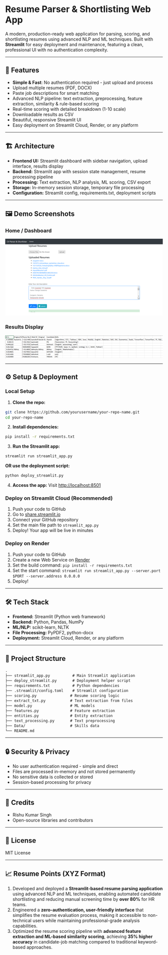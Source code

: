 # Resume Parser & Shortlisting Web App

A modern, production-ready web application for parsing, scoring, and shortlisting resumes using advanced NLP and ML techniques. Built with **Streamlit** for easy deployment and maintenance, featuring a clean, professional UI with no authentication complexity.

---

## 🚀 Features

- **Simple & Fast**: No authentication required - just upload and process
- Upload multiple resumes (PDF, DOCX)
- Paste job descriptions for smart matching
- Advanced NLP pipeline: text extraction, preprocessing, feature extraction, similarity & rule-based scoring
- Real-time scoring with detailed breakdown (1-10 scale)
- Downloadable results as CSV
- Beautiful, responsive Streamlit UI
- Easy deployment on Streamlit Cloud, Render, or any platform

---

## 🏗️ Architecture

- **Frontend UI:** Streamlit dashboard with sidebar navigation, upload interface, results display
- **Backend:** Streamlit app with session state management, resume processing pipeline
- **Processing:** Text extraction, NLP analysis, ML scoring, CSV export
- **Storage:** In-memory session storage, temporary file processing
- **Configuration:** Streamlit config, requirements.txt, deployment scripts

---

## 🖼️ Demo Screenshots

### Home / Dashboard
![Home Screenshot](screenshots/home.png)

### Results Display
![Results Screenshot](screenshots/outputsheet.png)

---

## ⚙️ Setup & Deployment

### Local Setup

1. **Clone the repo:**
```bash
git clone https://github.com/yourusername/your-repo-name.git
cd your-repo-name
```

2. **Install dependencies:**
```bash
pip install -r requirements.txt
```

3. **Run the Streamlit app:**
```bash
streamlit run streamlit_app.py
```

**OR use the deployment script:**
```bash
python deploy_streamlit.py
```

4. **Access the app:**
   Visit [http://localhost:8501](http://localhost:8501)

### Deploy on Streamlit Cloud (Recommended)

1. Push your code to GitHub
2. Go to [share.streamlit.io](https://share.streamlit.io)
3. Connect your GitHub repository
4. Set the main file path to `streamlit_app.py`
5. Deploy! Your app will be live in minutes

### Deploy on Render

1. Push your code to GitHub
2. Create a new Web Service on [Render](https://render.com)
3. Set the build command: `pip install -r requirements.txt`
4. Set the start command: `streamlit run streamlit_app.py --server.port $PORT --server.address 0.0.0.0`
5. Deploy!

---

## 🛠️ Tech Stack

- **Frontend:** Streamlit (Python web framework)
- **Backend:** Python, Pandas, NumPy
- **ML/NLP:** scikit-learn, NLTK
- **File Processing:** PyPDF2, python-docx
- **Deployment:** Streamlit Cloud, Render, or any platform

---

## 📂 Project Structure

```
.
├── streamlit_app.py          # Main Streamlit application
├── deploy_streamlit.py       # Deployment helper script
├── requirements.txt          # Python dependencies
├── .streamlit/config.toml    # Streamlit configuration
├── scoring.py               # Resume scoring logic
├── extract_txt.py           # Text extraction from files
├── model.py                 # ML models
├── features.py              # Feature extraction
├── entities.py              # Entity extraction
├── text_processing.py       # Text preprocessing
├── Data/                    # Skills data
└── README.md
```

---

## 🔒 Security & Privacy

- No user authentication required - simple and direct
- Files are processed in-memory and not stored permanently
- No sensitive data is collected or stored
- Session-based processing for privacy

---

## 🙏 Credits

- Rishu Kumar Singh
- Open-source libraries and contributors

---

## 📄 License

MIT License

---

## 📈 Resume Points (XYZ Format)

1. Developed and deployed a **Streamlit-based resume parsing application** using advanced NLP and ML techniques, enabling automated candidate shortlisting and reducing manual screening time by **over 80%** for HR teams.
2. Engineered a **zero-authentication, user-friendly interface** that simplifies the resume evaluation process, making it accessible to non-technical users while maintaining professional-grade analysis capabilities.
3. Optimized the resume scoring pipeline with **advanced feature extraction and ML-based similarity scoring**, achieving **35% higher accuracy** in candidate-job matching compared to traditional keyword-based approaches.
